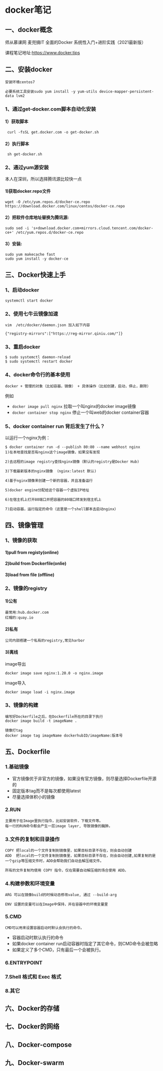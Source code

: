# docker笔记

## 一、docker概念

师从慕课网 麦兜搞IT 全面的Docker 系统性入门+进阶实践（2021最新版）

课程笔记地址:https://www.docker.tips

## 二、安装docker

```
安装环境centos7
```

```
必要系统工具安装sudo yum install -y yum-utils device-mapper-persistent-data lvm2
```

### 1、通过get-docker.com脚本自动化安装

#### 1）获取脚本
```
 curl -fsSL get.docker.com -o get-docker.sh
```
#### 2）执行脚本
```
 sh get-docker.sh
```
### 2、通过yum源安装

本人在深圳，所以选择腾讯源比较快一点

#### 1)获取docker.repo文件 

```
wget -O /etc/yum.repos.d/docker-ce.repo https://download.docker.com/linux/centos/docker-ce.repo
```

#### 2）把软件仓库地址替换为腾讯源:

```
sudo sed -i 's+download.docker.com+mirrors.cloud.tencent.com/docker-ce+' /etc/yum.repos.d/docker-ce.repo
```

#### 3）安装:

```
sudo yum makecache fast
sudo yum install -y docker-ce
```

## 三、Docker快速上手

### 1、启动docker

```
systemctl start docker
```

### 2、使用七牛云镜像加速

```
vim  /etc/docker/daemon.json 加入如下内容
```

```
{"registry-mirrors":["https://reg-mirror.qiniu.com/"]}
```

### 3、重启docker

```
$ sudo systemctl daemon-reload
$ sudo systemctl restart docker
```

### 4、docker命令行的基本使用

```
docker + 管理的对象（比如容器，镜像） + 具体操作（比如创建，启动，停止，删除）
```

例如

- `docker image pull nginx` 拉取一个叫nginx的docker image镜像
- `docker container stop nginx` 停止一个叫web的docker container容器

### 5、docker container run 背后发生了什么？

以运行一个nginx为例：

```
$ docker container run -d --publish 80:80 --name webhost nginx
1)在本地查找是否有nginx这个image镜像，如果没有发现

2)去远程的image registry查找nginx镜像（默认的registry是Docker Hub)

3)下载最新版本的nginx镜像 （nginx:latest 默认)

4)基于nginx镜像来创建一个新的容器，并且准备运行

5)docker engine分配给这个容器一个虚拟IP地址

6)在宿主机上打开80端口并把容器的80端口转发到宿主机上

7)启动容器，运行指定的命令（这里是一个shell脚本去启动nginx）
```

## 四、镜像管理

### 1、镜像的获取

#### 1)pull from registy(online)

#### 2)build from Dockerfile(onlie)

#### 3)load from file (offline)

### 2、镜像的registry

#### 1)公有

```
最常用:hub.docker.com
红帽的:quay.io
```

#### 2)私有

```
公司内部搭建一个私有的registry,常见harbor
```

#### 3)离线

image导出

```
docker image save nginx:1.20.0 -o nginx.image
```

image导入

```
docker image load -i nginx.image
```

### 3、镜像的构建

```
编写好Dockerfile之后，在Dockerfile所在的目录下执行
docker image build -t imageName .
```

```
镜像打tag
docker image tag imageName dockerhubID/imageName:版本号
```



## 五、Dockerfile

### 1.基础镜像

- 官方镜像优于非官方的镜像，如果没有官方镜像，则尽量选择Dockerfile开源的
- 固定版本tag而不是每次都使用latest
- 尽量选择体积小的镜像

### 2.RUN

```
主要用于在Image里执行指令，比如安装软件，下载文件等。
每一行的RUN命令都会产生一层image layer, 导致镜像的臃肿。
```

### 3.文件的复制和目录操作

``````
COPY 把local的一个文件复制到镜像里，如果目标目录不存在，则会自动创建
ADD  把local的一个文件复制到镜像里，如果目标目录不存在，则会自动创建,如果复制的是一个gzip等压缩文件时，ADD会帮助我们自动去解压缩文件。
``````

```
所有的文件复制均使用 COPY 指令，仅在需要自动解压缩的场合使用 ADD。
```

### 4.构建参数和环境变量

```
ARG 可以在镜像build的时候动态修改value, 通过 --build-arg
```

```
ENV 设置的变量可以在Image中保持，并在容器中的环境变量里
```

### 5.CMD

```
CMD可以用来设置容器启动时默认会执行的命令。
```

- 容器启动时默认执行的命令
- 如果docker container run启动容器时指定了其它命令，则CMD命令会被忽略
- 如果定义了多个CMD，只有最后一个会被执行。

### 6.ENTRYPOINT

### 7.Shell 格式和 Exec 格式

### 8.其它

## 六、Docker的存储

## 七、Docker的网络

## 八、Docker-compose

## 九、Docker-swarm





